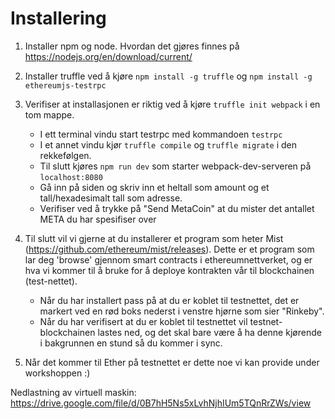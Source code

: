 # Installering
1. Installer npm og node. Hvordan det gjøres finnes på https://nodejs.org/en/download/current/
2. Installer truffle ved å kjøre `npm install -g truffle` og `npm install -g ethereumjs-testrpc`
3. Verifiser at installasjonen er riktig ved å kjøre `truffle init webpack` i en tom mappe.
    * I ett terminal vindu start testrpc med kommandoen `testrpc`
    * I et annet vindu kjør `truffle compile` og `truffle migrate` i den rekkefølgen.
    * Til slutt kjøres `npm run dev` som starter webpack-dev-serveren på `localhost:8080`
    * Gå inn på siden og skriv inn et heltall som amount og et tall/hexadesimalt tall som adresse.
    * Verifiser ved å trykke på "Send MetaCoin" at du mister det antallet META du har spesifiser over

4. Til slutt vil vi gjerne at du installerer et program som heter Mist (https://github.com/ethereum/mist/releases). Dette er et program som lar deg 'browse' gjennom smart contracts i ethereumnettverket, og er hva vi kommer til å bruke for å deploye kontrakten vår til blockchainen (test-nettet).
    * Når du har installert pass på at du er koblet til testnettet, det er markert ved en rød boks nederst i venstre hjørne som sier "Rinkeby".
    * Når du har verifisert at du er koblet til testnettet vil testnet-blockchainen lastes ned, og det skal bare være å ha denne kjørende i bakgrunnen en stund så du kommer i sync. 

5. Når det kommer til Ether på testnettet er dette noe vi kan provide under workshoppen :)

Nedlastning av virtuell maskin: https://drive.google.com/file/d/0B7hH5Ns5xLvhNjhIUm5TQnRrZWs/view
